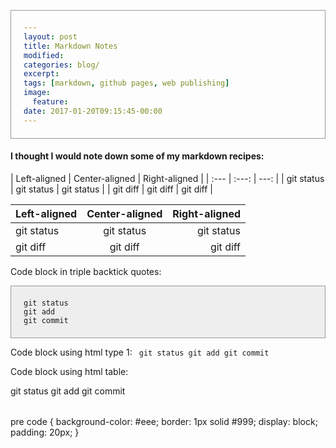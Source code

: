```yaml
---
layout: post
title: Markdown Notes
modified:
categories: blog/
excerpt:
tags: [markdown, github pages, web publishing]
image:
  feature:
date: 2017-01-20T09:15:45-00:00
---
```


#### I thought I would note down some of my markdown recipes:

\| Left-aligned | Center-aligned | Right-aligned |
\| :---         |     :---:      |          ---: |
\| git status   | git status     | git status    |
\| git diff     | git diff       | git diff      |


| Left-aligned | Center-aligned | Right-aligned |
| :---         |     :---:      |          ---: |
| git status   | git status     | git status    |
| git diff     | git diff       | git diff      |


Code block in triple backtick quotes:
```
git status
git add
git commit
```
<style>
pre code {
  background-color: #eee;
  border: 1px solid #999;
  display: block;
  padding: 20px;
}
</style>

Code block using html type 1:
<code>
git status
git add
git commit
</code>

Code block using html table:
<table>
git status
git add
git commit
</table>

pre code {
  background-color: #eee;
  border: 1px solid #999;
  display: block;
  padding: 20px;
}